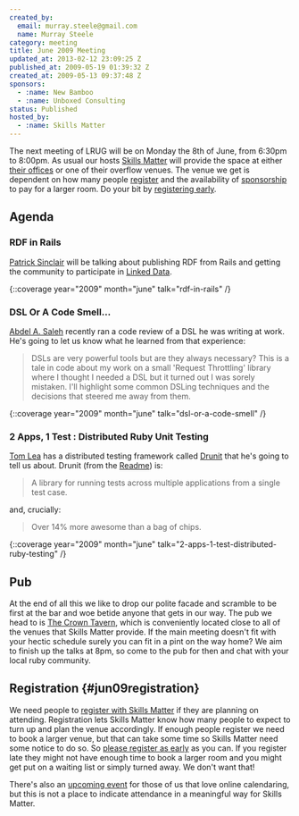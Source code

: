 ```yaml
---
created_by:
  email: murray.steele@gmail.com
  name: Murray Steele
category: meeting
title: June 2009 Meeting
updated_at: 2013-02-12 23:09:25 Z
published_at: 2009-05-19 01:39:32 Z
created_at: 2009-05-13 09:37:48 Z
sponsors:
  - :name: New Bamboo
  - :name: Unboxed Consulting
status: Published
hosted_by:
  - :name: Skills Matter
---
```


The next meeting of LRUG will be on Monday the 8th of June, from 6:30pm to 8:00pm.  As usual our hosts [Skills Matter](http://skillsmatter.com/) will provide the space at either [their offices](http://skillsmatter.com/location-details/home/375/1) or one of their overflow venues.  The venue we get is dependent on how many people <a href="#jun09registration">register</a> and the availability of <a href="/sponors">sponsorship</a> to pay for a larger room.  Do your bit by <a href="#jun09registration">registering early</a>.

## Agenda

### RDF in Rails

[Patrick Sinclair](http://metade.org) will be talking about publishing RDF from Rails and getting the community to participate in [Linked Data](http://linkeddata.org).

{::coverage year="2009" month="june" talk="rdf-in-rails" /}

### DSL Or A Code Smell...

[Abdel A. Saleh](http://twitter.com/abdels) recently ran a code review of a DSL he was writing at work.  He's going to let us know what he learned from that experience:

> DSLs are very powerful tools but are they always necessary?
> This is a tale in code about my work on a small 'Request Throttling' library where I thought I
> needed a DSL but it turned out I was sorely mistaken. I'll highlight some common DSLing
> techniques and the decisions that steered me away from them.

{::coverage year="2009" month="june" talk="dsl-or-a-code-smell" /}

### 2 Apps, 1 Test : Distributed Ruby Unit Testing

[Tom Lea](http://tomlea.co.uk/) has a distributed testing framework called [Drunit](http://github.com/cwninja/drunit/) that he's going to tell us about.  Drunit (from the [Readme](http://github.com/cwninja/drunit/blob/master/README.markdown)) is:

> A library for running tests across multiple applications from
> a single test case.

and, crucially:

> Over 14% more awesome than a bag of chips.

{::coverage year="2009" month="june" talk="2-apps-1-test-distributed-ruby-testing" /}

## Pub

At the end of all this we like to drop our polite facade and scramble to be first at the bar and woe betide anyone that gets in our way.  The pub we head to is [The Crown Tavern](http://fancyapint.com/pubs/pub199.html), which is conveniently located close to all of the venues that Skills Matter provide.  If the main meeting doesn't fit with your hectic schedule surely you can fit in a pint on the way home?  We aim to finish up the talks at 8pm, so come to the pub for then and chat with your local ruby community.

## Registration {#jun09registration}

We need people to [register with Skills Matter](http://skillsmatter.com/event/ajax-ria/lrug-june) if they are planning on attending.  Registration lets Skills Matter know how many people to expect to turn up and plan the venue accordingly.  If enough people register we need to book a larger venue, but that can take some time so Skills Matter need some notice to do so.  So [please register as early](http://skillsmatter.com/event/ajax-ria/lrug-june) as you can.  If you register late they might not have enough time to book a larger room and you might get put on a waiting list or simply turned away.  We don't want that!

There's also an [upcoming event](http://upcoming.yahoo.com/event/2588872/) for those of us that love online calendaring, but this is not a place to indicate attendance in a meaningful way for Skills Matter.
